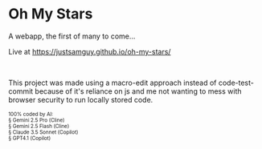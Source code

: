 # Oh My Stars
<p> A webapp, the first of many to come... </p>


Live at
<a href="https://justsamguy.github.io/oh-my-stars/" target="_blank">https://justsamguy.github.io/oh-my-stars/</a>

<br>
<p> This project was made using a macro-edit approach instead of code-test-commit because of it's reliance on js and me not wanting to mess with browser security to run locally stored code. </p>
<p style="font-size:10px" >100% coded by AI:
<br> § Gemini 2.5 Pro (Cline)
<br> § Gemini 2.5 Flash (Cline)
<br> § Claude 3.5 Sonnet (Copilot)
<br> § GPT4.1 (Copilot)
</p>
<!-- ## Last Update Reference <a href="https://github.com/justsamguy/oh-my-stars/blob/main/Changes.md">Changes.md</a> for feature updates. -->